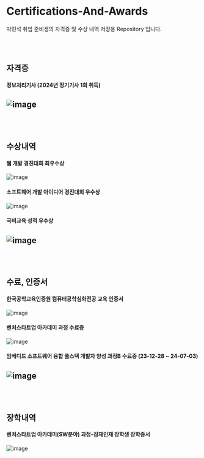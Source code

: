 # Certifications-And-Awards
박민석 취업 준비생의 자격증 및 수상 내역 저장용 Repository 입니다.

<br/><br/>

## 자격증
#### 정보처리기사 (2024년 정기기사 1회 취득) <br/>
![image](https://github.com/pakms980319/Certifications-And-Awards/assets/141478303/992e914f-1798-406d-9f27-922681fd47a1)
---
<br/><br/>

## 수상내역
#### 웹 개발 경진대회 최우수상 <br/>
![image](https://github.com/pakms980319/Certifications-And-Awards/assets/141478303/e7724b94-e8b4-4558-814e-a3508891097b)

#### 소프트웨어 개발 아이디어 경진대회 우수상 <br/>
![image](https://github.com/pakms980319/Certifications-And-Awards/assets/141478303/4bc00ca0-d47d-4810-b890-c76eaa5ebaa1)

#### 국비교육 성적 우수상 <br/>
![image](https://github.com/pakms980319/Certifications-And-Awards/assets/141478303/97f5e838-f128-4262-a406-a3b6210c6719)
---
<br/><br/>

## 수료, 인증서
#### 한국공학교육인증원 컴퓨터공학심화전공 교육 인증서 <br/>
![image](https://github.com/pakms980319/Certifications-And-Awards/assets/141478303/a7718ad3-0e49-4034-82ca-949653179799)

#### 벤처스타트업 아카데미 과정 수료증 <br/>
![image](https://github.com/pakms980319/Certifications-And-Awards/assets/141478303/2e3124c3-7215-4cd7-88e9-0273268c12bd)

#### 임베디드 소프트웨어 융합 풀스택 개발자 양성 과정B 수료증 (23-12-28 ~ 24-07-03)
![image](https://github.com/pakms980319/Certifications-And-Awards/assets/141478303/aaede8b3-c29c-46fa-a865-9f8fb8a9fb5b)
---
<br/><br/>

## 장학내역
#### 벤처스타트업 아카데미(SW분야) 과정-잠재인재 장학생 장학증서
![image](https://github.com/pakms980319/Certifications-And-Awards/assets/141478303/83fe04b7-97ab-407d-83c0-be7bd7cccc1a)
